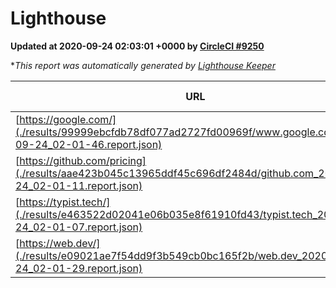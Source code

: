 
# Lighthouse

**Updated at 2020-09-24 02:03:01 +0000 by [CircleCI #9250](https://circleci.com/gh/ItinerisLtd/lighthouse-keeper-example/9250)**

**This report was automatically generated by [Lighthouse Keeper](https://github.com/itinerisltd/lighthouse-keeper)*

| URL | Performance | Accessibility | Best Practices | SEO | PWA | Updated At |
| --- | --- | --- | --- | --- | --- | --- |
| [https://google.com/](./results/99999ebcfdb78df077ad2727fd00969f/www.google.com_2020-09-24_02-01-46.report.json) | 0.73 | 0.88 | 0.86 | 0.83 | 0.54 | 2020-09-24T02:01:46.097Z |
| [https://github.com/pricing](./results/aae423b045c13965ddf45c696df2484d/github.com_2020-09-24_02-01-11.report.json) | 0.66 | 0.96 | 0.93 | 0.92 | 0.54 | 2020-09-24T02:01:11.242Z |
| [https://typist.tech/](./results/e463522d02041e06b035e8f61910fd43/typist.tech_2020-09-24_02-01-07.report.json) | 0.84 | 0.92 | 0.93 | 0.99 | 0.57 | 2020-09-24T02:01:07.897Z |
| [https://web.dev/](./results/e09021ae7f54dd9f3b549cb0bc165f2b/web.dev_2020-09-24_02-01-29.report.json) | 0.87 | 1 | 0.93 | 1 | 0.96 | 2020-09-24T02:01:29.035Z |
